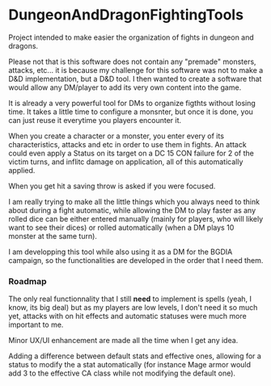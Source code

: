 # DungeonAndDragonFightingTools
Project intended to make easier the organization of fights in dungeon and dragons.

Please not that is this software does not contain any "premade" monsters, attacks, etc... it is because my challenge for this software was not to make a D&D implementation, but a D&D tool. I then wanted to create a software that would allow any DM/player to add its very own content into the game.

It is already a very powerful tool for DMs to organize figthts without losing time.
It takes a little time to configure a monsnter, but once it is done, you can just reuse it everytime you players encounter it.

When you create a character or a monster, you enter every of its characteristics, attacks and etc in order to use them in fights.
An attack could even apply a Status on its target on a DC 15 CON failure for 2 of the victim turns, and inflitc damage on application, all of this automatically applied.

When you get hit a saving throw is asked if you were focused.

I am really trying to make all the little things which you always need to think about during a fight automatic, while allowing the DM to play faster as any rolled dice can be either entered manually (mainly for players, who will likely want to see their dices) or rolled automatically (when a DM plays 10 monster at the same turn).

I am developping this tool while also using it as a DM for the BGDIA campaign, so the functionalities are developed in the order that I need them.

### Roadmap
The only real functionnality that I still **need** to implement is spells (yeah, I know, its big deal) but as my players are low levels, I don't need it so much yet, attacks with on hit effects and automatic statuses were much more important to me.

Minor UX/UI enhancement are made all the time when I get any idea.

Adding a difference between default stats and effective ones, allowing for a status to modify the a stat automatically (for instance Mage armor would add 3 to the effective CA class while not modifying the default one).
